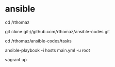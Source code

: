 # ansible


cd /rthomaz

git clone git://github.com/rthomaz/ansible-codes.git

cd /rthomaz/ansible-codes/tasks

ansible-playbook -i hosts main.yml -u root 

vagrant up

